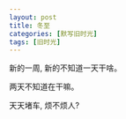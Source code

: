 ```yaml
---
layout: post
title: 冬至
categories: [默写旧时光]
tags: [旧时光]
---
```


新的一周, 新的不知道一天干啥。

两天不知道在干嘛。

天天堵车, 烦不烦人?